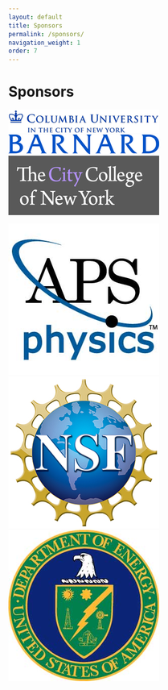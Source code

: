 ```yaml
---
layout: default
title: Sponsors
permalink: /sponsors/
navigation_weight: 1
order: 7
---
```


# Sponsors 

![Columbia Logo](images/columbia-logo-300.jpg)    ![Barnard Logo](images/barnard-logo-300.jpg)   ![City College of New York Logo](images/ccny-logo-300.jpg) 


![APS Logo](images/aps-logo.jpg)   ![NSF Logo](images/nsf-logo.jpg)   ![DOE Logo](images/doe-logo.jpg)
